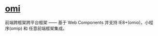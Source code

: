 # [omi](https://github.com/Tencent/omi)

前端跨框架跨平台框架 —— 基于 Web Components 并支持 IE8+(omio)，小程序(omip) 和 任意前端框架集成。

